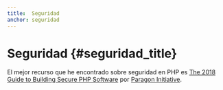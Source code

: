 ```yaml
---
title:  Seguridad
anchor: seguridad
---
```


# Seguridad {#seguridad_title}

El mejor recurso que he encontrado sobre seguridad en PHP es [The 2018 Guide to Building Secure PHP Software](https://paragonie.com/blog/2017/12/2018-guide-building-secure-php-software) por
[Paragon Initiative](https://paragonie.com/).
